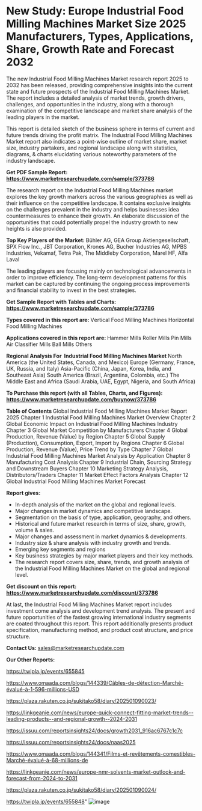 # New Study: Europe Industrial Food Milling Machines Market Size 2025 Manufacturers, Types, Applications, Share, Growth Rate and Forecast 2032

The new Industrial Food Milling Machines Market research report 2025 to 2032 has been released, providing comprehensive insights into the current state and future prospects of the Industrial Food Milling Machines Market. The report includes a detailed analysis of market trends, growth drivers, challenges, and opportunities in the industry, along with a thorough examination of the competitive landscape and market share analysis of the leading players in the market.

This report is detailed sketch of the business sphere in terms of current and future trends driving the profit matrix. The Industrial Food Milling Machines Market report also indicates a point-wise outline of market share, market size, industry partakers, and regional landscape along with statistics, diagrams, &amp; charts elucidating various noteworthy parameters of the industry landscape.

<strong><b>Get PDF Sample Report: <a href=https://www.marketresearchupdate.com/sample/373786>https://www.marketresearchupdate.com/sample/373786</a></b></strong>

The research report on the Industrial Food Milling Machines market explores the key growth markers across the various geographies as well as their influence on the competitive landscape. It contains exclusive insights on the challenges prevalent in the industry and helps businesses idea countermeasures to enhance their growth. An elaborate discussion of the opportunities that could potentially propel the industry growth to new heights is also provided.

<strong><b>Top Key Players of the Market:
</b></strong>Bühler AG, GEA Group Aktiengesellschaft, SPX Flow Inc., JBT Corporation, Krones AG, Bucher Industries AG, MPBS Industries, Vekamaf, Tetra Pak, The Middleby Corporation, Marel HF, Alfa Laval<strong><b>
</b></strong>

The leading players are focusing mainly on technological advancements in order to improve efficiency. The long-term development patterns for this market can be captured by continuing the ongoing process improvements and financial stability to invest in the best strategies.

<strong><b>Get Sample Report with Tables and Charts: <a href=https://www.marketresearchupdate.com/sample/373786>https://www.marketresearchupdate.com/sample/373786</a></b></strong>

<strong><b>Types covered in this report are:
</b></strong>Vеrtісаl Fооd Міllіng Масhіnеѕ
Ноrіzоntаl Fооd Міllіng Масhіnеѕ<strong><b>
</b></strong>

<strong><b>Applications covered in this report are:
</b></strong>Наmmеr Міllѕ
Rоllеr Міllѕ
Ріn Міllѕ
Аіr Сlаѕѕіfіеr Міllѕ
Ваll Міllѕ
Оthеrѕ<strong><b>
</b></strong>

<strong><b>Regional Analysis For  Industrial Food Milling Machines Market</b></strong><strong><b>
</b></strong>North America (the United States, Canada, and Mexico)
Europe (Germany, France, UK, Russia, and Italy)
Asia-Pacific (China, Japan, Korea, India, and Southeast Asia)
South America (Brazil, Argentina, Colombia, etc.)
The Middle East and Africa (Saudi Arabia, UAE, Egypt, Nigeria, and South Africa)

<strong><b>To Purchase this report (with all Tables, Charts, and Figures): <a href=https://www.marketresearchupdate.com/buynow/373786>https://www.marketresearchupdate.com/buynow/373786</a></b></strong>

<strong><b>Table of Contents</b></strong><strong><b>
</b></strong>Global Industrial Food Milling Machines Market Report 2025
Chapter 1 Industrial Food Milling Machines Market Overview
Chapter 2 Global Economic Impact on Industrial Food Milling Machines Industry
Chapter 3 Global Market Competition by Manufacturers
Chapter 4 Global Production, Revenue (Value) by Region
Chapter 5 Global Supply (Production), Consumption, Export, Import by Regions
Chapter 6 Global Production, Revenue (Value), Price Trend by Type
Chapter 7 Global Industrial Food Milling Machines Market Analysis by Application
Chapter 8 Manufacturing Cost Analysis
Chapter 9 Industrial Chain, Sourcing Strategy and Downstream Buyers
Chapter 10 Marketing Strategy Analysis, Distributors/Traders
Chapter 11 Market Effect Factors Analysis
Chapter 12 Global Industrial Food Milling Machines Market Forecast

<strong><b>Report gives:</b></strong>

- In-depth analysis of the market on the global and regional levels.
- Major changes in market dynamics and competitive landscape.
- Segmentation on the basis of type, application, geography, and others.
- Historical and future market research in terms of size, share, growth, volume &amp; sales.
- Major changes and assessment in market dynamics &amp; developments.
- Industry size &amp; share analysis with industry growth and trends.
- Emerging key segments and regions
- Key business strategies by major market players and their key methods.
- The research report covers size, share, trends, and growth analysis of the Industrial Food Milling Machines Market on the global and regional level.

<strong><b>Get discount on this report: <a href=https://www.marketresearchupdate.com/discount/373786>https://www.marketresearchupdate.com/discount/373786</a></b></strong>

At last, the Industrial Food Milling Machines Market report includes investment come analysis and development trend analysis. The present and future opportunities of the fastest growing international industry segments are coated throughout this report. This report additionally presents product specification, manufacturing method, and product cost structure, and price structure.

<strong><b>Contact Us:
</b></strong>sales@marketresearchupdate.com

<strong>Our Other Reports:</strong>

<a href=https://twipla.jp/events/655845>https://twipla.jp/events/655845</a>

<a href=https://www.omaada.com/blogs/144339/Câbles-de-détection-Marché-évalué-à-1-596-millions-USD>https://www.omaada.com/blogs/144339/Câbles-de-détection-Marché-évalué-à-1-596-millions-USD</a>

<a href=https://plaza.rakuten.co.jp/sukitako58/diary/202501090023/>https://plaza.rakuten.co.jp/sukitako58/diary/202501090023/</a>

<a href=https://linkgeanie.com/news/europe-quick-connect-fitting-market-trends--leading-products--and-regional-growth--2024-2031>https://linkgeanie.com/news/europe-quick-connect-fitting-market-trends--leading-products--and-regional-growth--2024-2031</a>

<a href=https://issuu.com/reportsinsights24/docs/growth2031_916ac6767c1c7c>https://issuu.com/reportsinsights24/docs/growth2031_916ac6767c1c7c</a>

<a href=https://issuu.com/reportsinsights24/docs/naas2025>https://issuu.com/reportsinsights24/docs/naas2025</a>

<a href=https://www.omaada.com/blogs/144341/Films-et-revêtements-comestibles-Marché-évalué-à-68-millions-de>https://www.omaada.com/blogs/144341/Films-et-revêtements-comestibles-Marché-évalué-à-68-millions-de</a>

<a href=https://linkgeanie.com/news/europe-nmr-solvents-market-outlook-and-forecast-from-2024-to-2031>https://linkgeanie.com/news/europe-nmr-solvents-market-outlook-and-forecast-from-2024-to-2031</a>

<a href=https://plaza.rakuten.co.jp/sukitako58/diary/202501090024/>https://plaza.rakuten.co.jp/sukitako58/diary/202501090024/</a>

<a href=https://twipla.jp/events/655848>https://twipla.jp/events/655848</a>"
![image](https://github.com/user-attachments/assets/34404128-5696-4055-8a27-c70ab102017f)
